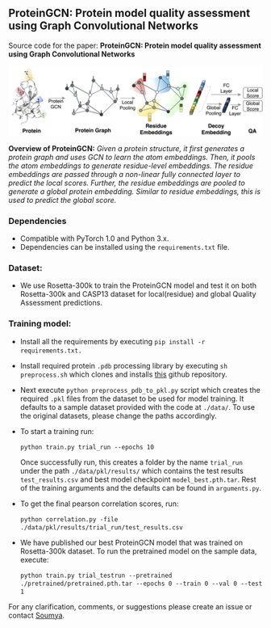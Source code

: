 ## ProteinGCN: Protein model quality assessment using Graph Convolutional Networks
 

Source code for the paper: **ProteinGCN: Protein model quality assessment using Graph Convolutional Networks**

![](./overview.png)

**Overview of ProteinGCN:** *Given a protein structure, it first generates a protein graph and uses GCN to learn the atom embeddings. Then, it pools the atom embeddings to generate residue-level embeddings. The residue embeddings are passed through a non-linear fully connected layer to predict the local scores. Further, the residue embeddings are pooled to generate a global protein embedding. Similar to residue embeddings, this is used to predict the global score.*

### Dependencies

- Compatible with PyTorch 1.0 and Python 3.x.
- Dependencies can be installed using the `requirements.txt` file.

### Dataset:

- We use Rosetta-300k to train the ProteinGCN model and test it on both Rosetta-300k and CASP13 dataset for local(residue) and global Quality Assessment predictions.

### Training model:

- Install all the requirements by executing `pip install -r requirements.txt.`

- Install required protein `.pdb` processing library by executing `sh preprocess.sh` which clones and installs [this](https://github.com/gjoni/mylddt) github repository.

- Next execute `python preprocess_pdb_to_pkl.py` script which creates the required `.pkl` files from the dataset to be used for model training. It defaults to a sample dataset provided with the code at `./data/`. To use the original datasets, please change the paths accordingly.

- To start a training run:
  ```shell
  python train.py trial_run --epochs 10
  ```
  Once successfully run, this creates a folder by the name `trial_run` under the path `./data/pkl/results/` which contains the test results `test_results.csv` and best model checkpoint `model_best.pth.tar`. Rest of the training arguments and the defaults can be found in `arguments.py`.

- To get the final pearson correlation scores, run:
  ```shell
  python correlation.py -file ./data/pkl/results/trial_run/test_results.csv
  ``` 

- We have published our best ProteinGCN model that was trained on Rosetta-300k dataset. To run the pretrained model on the sample data, execute:
  ```shell
  python train.py trial_testrun --pretrained ./pretrained/pretrained.pth.tar --epochs 0 --train 0 --val 0 --test 1
  ```

For any clarification, comments, or suggestions please create an issue or contact [Soumya](https://soumyasanyal.github.io/).
